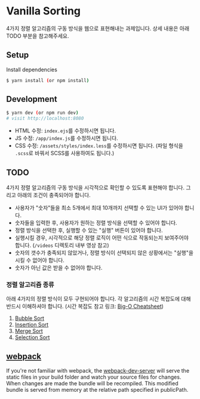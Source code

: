 # Vanilla Sorting

4가지 정렬 알고리즘의 구동 방식을 웹으로 표현해내는 과제입니다. 상세 내용은 아래 TODO 부분을 참고해주세요.

## Setup

Install dependencies

```sh
$ yarn install (or npm install)
```

## Development

```sh
$ yarn dev (or npm run dev)
# visit http://localhost:8080
```

- HTML 수정: `index.ejs`를 수정하시면 됩니다.
- JS 수정: `/app/index.js`를 수정하시면 됩니다.
- CSS 수정: `/assets/styles/index.less`를 수정하시면 됩니다. (파일 형식을 `.scss`로 바꿔서 SCSS를 사용하여도 됩니다.)

## TODO

4가지 정렬 알고리즘의 구동 방식을 시각적으로 확인할 수 있도록 표현해야 합니다. 그리고 아래의 조건이 충족되어야 합니다.

* 사용자가 "숫자"들을 최소 5개에서 최대 10개까지 선택할 수 있는 UI가 있어야 합니다.
* 숫자들을 입력한 후, 사용자가 원하는 정렬 방식을 선택할 수 있어야 합니다.
* 정렬 방식을 선택한 후, 실행할 수 있는 "실행" 버튼이 있어야 합니다.
* 실행시킬 경우, 시각적으로 해당 정렬 로직이 어떤 식으로 작동되는지 보여주어야 합니다. (`/videos` 디렉토리 내부 영상 참고)
* 숫자의 갯수가 충족되지 않았거나, 정렬 방식이 선택되지 않은 상황에서는 "실행"을 시킬 수 없어야 합니다.
* 숫자가 아닌 값은 받을 수 없어야 합니다.

### 정렬 알고리즘 종류

아래 4가지의 정렬 방식이 모두 구현되어야 합니다. 각 알고리즘의 시간 복잡도에 대해 반드시 이해하셔야 합니다. (시간 복잡도 참고 링크: [Big-O Cheatsheet](http://bigocheatsheet.com/))

1. [Bubble Sort](https://en.wikipedia.org/wiki/Bubble_sort)
2. [Insertion Sort](https://en.wikipedia.org/wiki/Insertion_sort)
3. [Merge Sort](https://en.wikipedia.org/wiki/Merge_sort)
4. [Selection Sort](https://en.wikipedia.org/wiki/Selection_sort)

## [webpack](https://webpack.js.org/)
If you're not familiar with webpack, the [webpack-dev-server](https://webpack.js.org/configuration/dev-server/) will serve the static files in your build folder and watch your source files for changes.
When changes are made the bundle will be recompiled. This modified bundle is served from memory at the relative path specified in publicPath.
